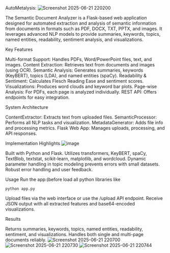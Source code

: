 

   AutoMetalysis:
                  ![Screenshot 2025-06-21 220200](https://github.com/user-attachments/assets/7f0abdaf-7a0d-4da9-bcb2-792c97901dbe)

  The Semantic Document Analyzer is a Flask-based web application designed for automated extraction and analysis of semantic information from documents in formats such as PDF, DOCX, TXT, PPTX, and images. It leverages advanced NLP models to provide summaries, keywords, topics, named entities, readability, sentiment analysis, and visualizations.

  Key Features

Multi-format Support: Handles PDFs, Word/PowerPoint files, text, and images.
Content Extraction: Retrieves text from documents and images (using OCR).
Semantic Analysis: Generates summaries, keywords (KeyBERT), topics (LDA), and named entities (spaCy).
Readability & Sentiment: Calculates Flesch Reading Ease and sentiment scores.
Visualizations: Produces word clouds and keyword bar plots.
Page-wise Analysis: For PDFs, each page is analyzed individually.
REST API: Offers endpoints for easy integration.

System Architecture

ContentExtractor: Extracts text from uploaded files.
SemanticProcessor: Performs all NLP tasks and visualization.
MetadataGenerator: Adds file info and processing metrics.
Flask Web App: Manages uploads, processing, and API responses.

Implementation Highlights
        ![image](https://github.com/user-attachments/assets/f10dd7c0-02ef-4057-bea6-7d16659647b7)


Built with Python and Flask.
Utilizes transformers, KeyBERT, spaCy, TextBlob, textstat, scikit-learn, matplotlib, and wordcloud.
Dynamic parameter handling in topic modeling prevents errors with small datasets.
Robust error handling and user feedback.

Usage
Run the app:(before load all python libraries like 

    python app.py

Upload files via the web interface or use the /upload API endpoint.
Receive JSON output with all extracted features and base64-encoded visualizations.

Results

Returns summaries, keywords, topics, named entities, readability, sentiment, and visualizations.
Handles both single and multi-page documents reliably.
            ![Screenshot 2025-06-21 220700](https://github.com/user-attachments/assets/8834e862-1c6b-4967-b185-5875a41b46d6)
            ![Screenshot 2025-06-21 220730](https://github.com/user-attachments/assets/331d8726-785f-42fc-8e02-50430dc4db20)
            ![Screenshot 2025-06-21 220744](https://github.com/user-attachments/assets/764dfcbd-b540-4c2f-9401-4e0636931f90)


